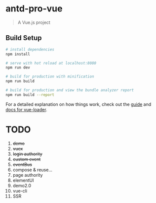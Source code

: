 # antd-pro-vue

> A Vue.js project

## Build Setup

``` bash
# install dependencies
npm install

# serve with hot reload at localhost:8080
npm run dev

# build for production with minification
npm run build

# build for production and view the bundle analyzer report
npm run build --report
```

For a detailed explanation on how things work, check out the [guide](http://vuejs-templates.github.io/webpack/) and [docs for vue-loader](http://vuejs.github.io/vue-loader).

# TODO
1. ~~demo~~
2. ~~vuex~~
3. ~~login authority~~
4. ~~custom event~~
5. ~~eventBus~~
6. compose & reuse...
6. page authority
7. elementUI
8. demo2.0
9. vue-cli
10. SSR
